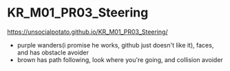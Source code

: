 # KR_M01_PR03_Steering
https://unsocialpotato.github.io/KR_M01_PR03_Steering/
- purple wanders(i promise he works, github just doesn't like it), faces, and has obstacle avoider
- brown has path following, look where you're going, and collision avoider
